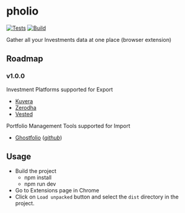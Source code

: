 # pholio
[![Tests](https://github.com/6ameDev/pholio/actions/workflows/tests.yml/badge.svg)](https://github.com/6ameDev/pholio/actions/workflows/tests.yml)
[![Build](https://github.com/6ameDev/pholio/actions/workflows/build.yml/badge.svg)](https://github.com/6ameDev/pholio/actions/workflows/build.yml)

Gather all your Investments data at one place (browser extension)

## Roadmap 

### v1.0.0

Investment Platforms supported for Export
- [Kuvera](https://kuvera.in/)
- [Zerodha](https://console.zerodha.com/)
- [Vested](https://app.vestedfinance.com/)

Portfolio Management Tools supported for Import
- [Ghostfolio](https://ghostfol.io/) ([_github_](https://github.com/ghostfolio/ghostfolio))

## Usage

- Build the project
  - npm install
  - npm run dev
- Go to Extensions page in Chrome
- Click on `Load unpacked` button and select the `dist` directory in the project.
